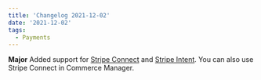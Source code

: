 ```yaml
---
title: 'Changelog 2021-12-02'
date: '2021-12-02'
tags:
  - Payments
---
```

**Major** Added support for [Stripe Connect](/docs/api/payments/update-stripe-connect-gateway) and [Stripe Intent](/docs/api/payments/update-stripe-intents-gateway). You can also use Stripe Connect in Commerce Manager.
